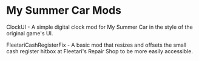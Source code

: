 # My Summer Car Mods

ClockUI - A simple digital clock mod for My Summer Car in the style of the original game's UI.

FleetariCashRegisterFix - A basic mod that resizes and offsets the small cash register hitbox at Fleetari's Repair Shop to be more easily accessible.